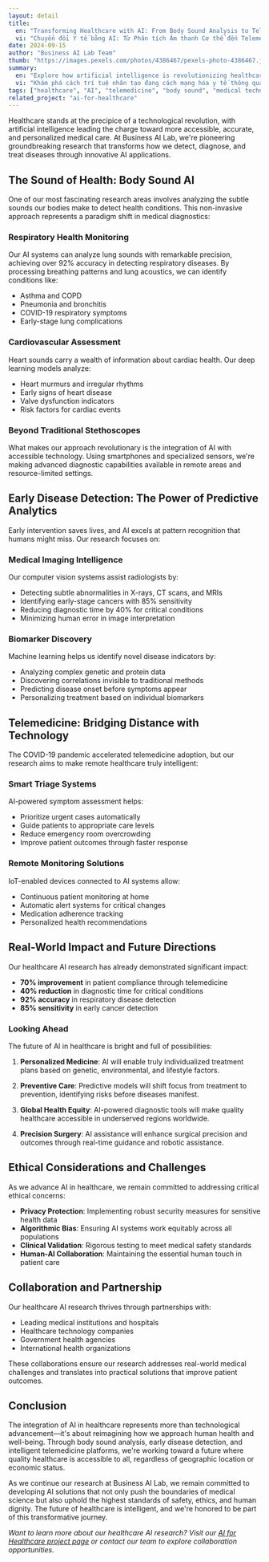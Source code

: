 ```yaml
---
layout: detail
title:
  en: "Transforming Healthcare with AI: From Body Sound Analysis to Telemedicine"
  vi: "Chuyển đổi Y tế bằng AI: Từ Phân tích Âm thanh Cơ thể đến Telemedicine"
date: 2024-09-15
author: "Business AI Lab Team"
thumb: "https://images.pexels.com/photos/4386467/pexels-photo-4386467.jpeg"
summary:
  en: "Explore how artificial intelligence is revolutionizing healthcare through innovative body sound analysis, early disease detection, and advanced telemedicine platforms."
  vi: "Khám phá cách trí tuệ nhân tạo đang cách mạng hóa y tế thông qua phân tích âm thanh cơ thể đổi mới, phát hiện bệnh sớm và các nền tảng telemedicine tiên tiến."
tags: ["healthcare", "AI", "telemedicine", "body sound", "medical technology"]
related_project: "ai-for-healthcare"
---
```


Healthcare stands at the precipice of a technological revolution, with artificial intelligence leading the charge toward more accessible, accurate, and personalized medical care. At Business AI Lab, we're pioneering groundbreaking research that transforms how we detect, diagnose, and treat diseases through innovative AI applications.

## The Sound of Health: Body Sound AI

One of our most fascinating research areas involves analyzing the subtle sounds our bodies make to detect health conditions. This non-invasive approach represents a paradigm shift in medical diagnostics:

### Respiratory Health Monitoring
Our AI systems can analyze lung sounds with remarkable precision, achieving over 92% accuracy in detecting respiratory diseases. By processing breathing patterns and lung acoustics, we can identify conditions like:
- Asthma and COPD
- Pneumonia and bronchitis  
- COVID-19 respiratory symptoms
- Early-stage lung complications

### Cardiovascular Assessment
Heart sounds carry a wealth of information about cardiac health. Our deep learning models analyze:
- Heart murmurs and irregular rhythms
- Early signs of heart disease
- Valve dysfunction indicators
- Risk factors for cardiac events

### Beyond Traditional Stethoscopes
What makes our approach revolutionary is the integration of AI with accessible technology. Using smartphones and specialized sensors, we're making advanced diagnostic capabilities available in remote areas and resource-limited settings.

## Early Disease Detection: The Power of Predictive Analytics

Early intervention saves lives, and AI excels at pattern recognition that humans might miss. Our research focuses on:

### Medical Imaging Intelligence
Our computer vision systems assist radiologists by:
- Detecting subtle abnormalities in X-rays, CT scans, and MRIs
- Identifying early-stage cancers with 85% sensitivity
- Reducing diagnostic time by 40% for critical conditions
- Minimizing human error in image interpretation

### Biomarker Discovery
Machine learning helps us identify novel disease indicators by:
- Analyzing complex genetic and protein data
- Discovering correlations invisible to traditional methods
- Predicting disease onset before symptoms appear
- Personalizing treatment based on individual biomarkers

## Telemedicine: Bridging Distance with Technology

The COVID-19 pandemic accelerated telemedicine adoption, but our research aims to make remote healthcare truly intelligent:

### Smart Triage Systems
AI-powered symptom assessment helps:
- Prioritize urgent cases automatically
- Guide patients to appropriate care levels  
- Reduce emergency room overcrowding
- Improve patient outcomes through faster response

### Remote Monitoring Solutions
IoT-enabled devices connected to AI systems allow:
- Continuous patient monitoring at home
- Automatic alert systems for critical changes
- Medication adherence tracking
- Personalized health recommendations

## Real-World Impact and Future Directions

Our healthcare AI research has already demonstrated significant impact:
- **70% improvement** in patient compliance through telemedicine
- **40% reduction** in diagnostic time for critical conditions
- **92% accuracy** in respiratory disease detection
- **85% sensitivity** in early cancer detection

### Looking Ahead

The future of AI in healthcare is bright and full of possibilities:

1. **Personalized Medicine**: AI will enable truly individualized treatment plans based on genetic, environmental, and lifestyle factors.

2. **Preventive Care**: Predictive models will shift focus from treatment to prevention, identifying risks before diseases manifest.

3. **Global Health Equity**: AI-powered diagnostic tools will make quality healthcare accessible in underserved regions worldwide.

4. **Precision Surgery**: AI assistance will enhance surgical precision and outcomes through real-time guidance and robotic assistance.

## Ethical Considerations and Challenges

As we advance AI in healthcare, we remain committed to addressing critical ethical concerns:
- **Privacy Protection**: Implementing robust security measures for sensitive health data
- **Algorithmic Bias**: Ensuring AI systems work equitably across all populations
- **Clinical Validation**: Rigorous testing to meet medical safety standards
- **Human-AI Collaboration**: Maintaining the essential human touch in patient care

## Collaboration and Partnership

Our healthcare AI research thrives through partnerships with:
- Leading medical institutions and hospitals
- Healthcare technology companies
- Government health agencies
- International health organizations

These collaborations ensure our research addresses real-world medical challenges and translates into practical solutions that improve patient outcomes.

## Conclusion

The integration of AI in healthcare represents more than technological advancement—it's about reimagining how we approach human health and well-being. Through body sound analysis, early disease detection, and intelligent telemedicine platforms, we're working toward a future where quality healthcare is accessible to all, regardless of geographic location or economic status.

As we continue our research at Business AI Lab, we remain committed to developing AI solutions that not only push the boundaries of medical science but also uphold the highest standards of safety, ethics, and human dignity. The future of healthcare is intelligent, and we're honored to be part of this transformative journey.

*Want to learn more about our healthcare AI research? Visit our [AI for Healthcare project page](/research/projects/ai-for-healthcare) or contact our team to explore collaboration opportunities.*